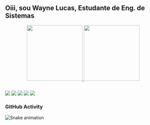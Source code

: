 ## Oiii, sou Wayne Lucas, Estudante de Eng. de Sistemas
<div align="center">
  <a href="https://github.com/sanji2225">
 <img height="180em" src="https://github-readme-stats.vercel.app/api?username=sanji2225&show_icons=true&theme=dark&include_all_commits=true&count_private=true"/>
 <img height="180em" src="https://github-readme-stats.vercel.app/api/top-langs/?username=sanji2225&layout=compact&langs_count=7&theme=dark"/>
</div>


##  
  
</div>

  <a href="https://www.instagram.com/wayne.lucas081/" target="_blank"><img src="https://img.shields.io/badge/Instagram-E4405F?style=for-the-badge&logo=instagram&logoColor=white" target="_blank"></a>
 	<a href="https://twitter.com/U_NLSR" target="blank"><img src="https://img.shields.io/badge/Twitter-1DA1F2?style=for-the-badge&logo=twitter&logoColor=white" target="_blank"></a>
  <a href="https://www.twitch.tv/waynelucaxs" target="_blank"><img src="https://img.shields.io/badge/Twitch-9146FF?style=for-the-badge&logo=twitch&logoColor=white" target="_blank"></a>
 <a href = "mailto:lucaswayne779@gmail.com"><img src="https://img.shields.io/badge/-Gmail-%23333?style=for-the-badge&logo=gmail&logoColor=white" target="_blank"></a>
  <a href="https://www.linkedin.com/in/wayne-lucas-santos-rodrigues-8b8551238/" target="_blank"><img src="https://img.shields.io/badge/-LinkedIn-%230077B5?style=for-the-badge&logo=linkedin&logoColor=white" target="_blank"></a> 
  
  
 </div>
  </div>

  ### GitHub Activity

![Snake animation](https://github.com/ubiratan-motta/ubiratan-motta/blob/output/github-contribution-grid-snake.svg)
  
